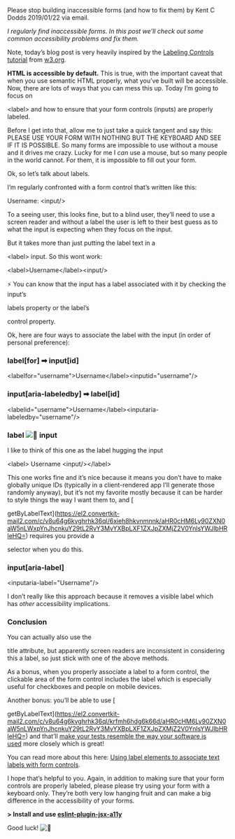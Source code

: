 Please stop building inaccessible forms (and how to fix them)
by Kent C Dodds 2019/01/22 via email.

_I regularly find inaccessible forms. In this post we’ll check out some common accessibility problems and fix them._

Note, today’s blog post is very heavily inspired by the [Labeling Controls tutorial](https://el2.convertkit-mail2.com/c/v8u64g6kvghrhk36ql/owhkhqhk3g2gwz/aHR0cHM6Ly93d3cudzMub3JnL1dBSS90dXRvcmlhbHMvZm9ybXMvbGFiZWxzLw==) from [w3.org](https://el2.convertkit-mail2.com/c/v8u64g6kvghrhk36ql/p9ueh9h3kgnggk/aHR0cHM6Ly93d3cudzMub3JnLw==).  

**HTML is accessible by default.** This is true, with the important caveat that when you use semantic HTML properly, what you’ve built will be accessible. Now, there are lots of ways that you can mess this up. Today I’m going to focus on 

&lt;label&gt; and how to ensure that your form controls (inputs) are properly labeled.

Before I get into that, allow me to just take a quick tangent and say this: PLEASE USE YOUR FORM WITH NOTHING BUT THE KEYBOARD AND SEE IF IT IS POSSIBLE. So many forms are impossible to use without a mouse and it drives me crazy. Lucky for me I _can_ use a mouse, but so many people in the world cannot. For them, it is impossible to fill out your form.

Ok, so let’s talk about labels.

I’m regularly confronted with a form control that’s written like this:

Username:
&lt;input/&gt;

To a seeing user, this looks fine, but to a blind user, they’ll need to use a screen reader and without a label the user is left to their best guess as to what the input is expecting when they focus on the input.

But it takes more than just putting the label text in a 

&lt;label&gt; input. So this wont work:

&lt;label&gt;Username&lt;/label&gt;&lt;input/&gt;

⚡️ You can know that the input has a label associated with it by checking the input’s 

labels property or the label’s 

control property.  

Ok, here are four ways to associate the label with the input (in order of personal preference):

### label[for] ➡ input[id]

&lt;labelfor="username"&gt;Username&lt;/label&gt;&lt;inputid="username"/&gt;

### input[aria-labeledby] ➡ label[id]

&lt;labelid="username"&gt;Username&lt;/label&gt;&lt;inputaria-labeledby="username"/&gt;

### label ![🤗](https://mail.google.com/mail/e/1f917) input

I like to think of this one as the label hugging the input  

&lt;label&gt;
  Username
  &lt;input/&gt;&lt;/label&gt;

This one works fine and it’s nice because it means you don’t have to make globally unique IDs (typically in a client-rendered app I’ll generate those randomly anyway), but it’s not my favorite mostly because it can be harder to style things the way I want them to, and [

getByLabelText](https://el2.convertkit-mail2.com/c/v8u64g6kvghrhk36ql/6xieh8hkvnmnnk/aHR0cHM6Ly90ZXN0aW5nLWxpYnJhcnkuY29tL2RvY3MvYXBpLXF1ZXJpZXMjZ2V0YnlsYWJlbHRleHQ=) requires you provide a 

selector when you do this.

### input[aria-label]

&lt;inputaria-label="Username"/&gt;

I don’t really like this approach because it removes a visible label which has _other_ accessibility implications.

### Conclusion

You can actually also use the 

title attribute, but apparently screen readers are inconsistent in considering this a label, so just stick with one of the above methods.

As a bonus, when you properly associate a label to a form control, the clickable area of the form control includes the label which is especially useful for checkboxes and people on mobile devices.

Another bonus: you’ll be able to use [

getByLabelText](https://el2.convertkit-mail2.com/c/v8u64g6kvghrhk36ql/krfmh6hdg6k66d/aHR0cHM6Ly90ZXN0aW5nLWxpYnJhcnkuY29tL2RvY3MvYXBpLXF1ZXJpZXMjZ2V0YnlsYWJlbHRleHQ=) and that’ll [make your tests resemble the way your software is used](https://el2.convertkit-mail2.com/c/v8u64g6kvghrhk36ql/qmt8h7h7go9oov/aHR0cHM6Ly90ZXN0aW5nLWxpYnJhcnkuY29tL2RvY3MvZ3VpZGluZy1wcmluY2lwbGVz) more closely which is great!

You can read more about this here: [Using label elements to associate text labels with form controls](https://el2.convertkit-mail2.com/c/v8u64g6kvghrhk36ql/94czhnhqkzozz3/aHR0cHM6Ly93d3cudzMub3JnL1RSL1dDQUcyMC1URUNIUy9INDQuaHRtbA==).

I hope that’s helpful to you. Again, in addition to making sure that your form controls are properly labeled, please please try using your form with a keyboard only. They’re both very low hanging fruit and can make a big difference in the accessibility of your forms.

**&gt; Install and use [eslint-plugin-jsx-a11y](https://el2.convertkit-mail2.com/c/v8u64g6kvghrhk36ql/n5sohvh8w6z66k/aHR0cHM6Ly9naXRodWIuY29tL2V2Y29oZW4vZXNsaW50LXBsdWdpbi1qc3gtYTExeQ==)**

Good luck! ![💪](https://mail.google.com/mail/e/1f4aa)
